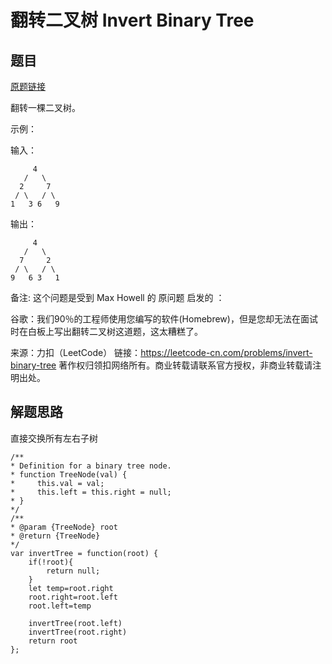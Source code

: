 # 翻转二叉树 Invert Binary Tree
## 题目
[原题链接](https://leetcode-cn.com/problems/invert-binary-tree/)  

翻转一棵二叉树。

示例：

输入：

         4
       /   \
      2     7
     / \   / \
    1   3 6   9
输出：

         4
       /   \
      7     2
     / \   / \
    9   6 3   1
备注:
这个问题是受到 Max Howell 的 原问题 启发的 ：

谷歌：我们90％的工程师使用您编写的软件(Homebrew)，但是您却无法在面试时在白板上写出翻转二叉树这道题，这太糟糕了。

来源：力扣（LeetCode）
链接：https://leetcode-cn.com/problems/invert-binary-tree
著作权归领扣网络所有。商业转载请联系官方授权，非商业转载请注明出处。
  
## 解题思路  
直接交换所有左右子树
  
    /**
    * Definition for a binary tree node.
    * function TreeNode(val) {
    *     this.val = val;
    *     this.left = this.right = null;
    * }
    */
    /**
    * @param {TreeNode} root
    * @return {TreeNode}
    */
    var invertTree = function(root) {
        if(!root){
            return null;
        }
        let temp=root.right
        root.right=root.left
        root.left=temp

        invertTree(root.left)
        invertTree(root.right)
        return root
    };